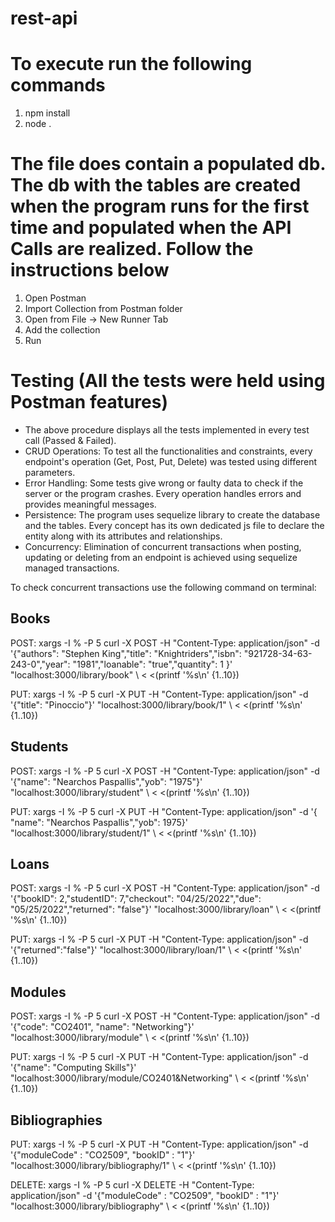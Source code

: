 # rest-api

# To execute run the following commands

1. npm install
2. node .

# The file does contain a populated db. The db with the tables are created when the program runs for the first time and populated when the API Calls are realized. Follow the instructions below

1. Open Postman
2. Import Collection from Postman folder
3. Open from File -> New Runner Tab
4. Add the collection
5. Run

# Testing (All the tests were held using Postman features)

- The above procedure displays all the tests implemented in every test call (Passed & Failed). 
- CRUD Operations: To test all the functionalities and constraints, every endpoint's operation (Get, Post, Put, Delete) was tested using different parameters.
- Error Handling: Some tests give wrong or faulty data to check if the server or the program crashes. Every operation handles errors and provides meaningful messages.
- Persistence: The program uses sequelize library to create the database and the tables. Every concept has its own dedicated js file to declare the entity along with its attributes and relationships.
- Concurrency: Elimination of concurrent transactions when posting, updating or deleting from an endpoint is achieved using sequelize managed transactions. 

To check concurrent transactions use the following command on terminal:

Books
-----
POST: 
xargs -I % -P 5 curl -X POST -H "Content-Type: application/json" -d '{"authors": "Stephen King","title": "Knightriders","isbn": "921728-34-63-243-0","year": "1981","loanable": "true","quantity": 1 }' "localhost:3000/library/book" \ < <(printf '%s\n' {1..10})

PUT:
xargs -I % -P 5 curl -X PUT -H "Content-Type: application/json" -d '{"title": "Pinoccio"}' "localhost:3000/library/book/1" \ < <(printf '%s\n' {1..10})

Students
--------
POST:
xargs -I % -P 5 curl -X POST -H "Content-Type: application/json" -d '{"name": "Nearchos Paspallis","yob": "1975"}' "localhost:3000/library/student" \ < <(printf '%s\n' {1..10})

PUT:
xargs -I % -P 5 curl -X PUT -H "Content-Type: application/json" -d '{    "name": "Nearchos Paspallis","yob": 1975}' "localhost:3000/library/student/1" \ < <(printf '%s\n' {1..10})


Loans
-----
POST:
xargs -I % -P 5 curl -X POST -H "Content-Type: application/json" -d '{"bookID": 2,"studentID": 7,"checkout": "04/25/2022","due": "05/25/2022","returned": "false"}' "localhost:3000/library/loan" \ < <(printf '%s\n' {1..10})

PUT: 
xargs -I % -P 5 curl -X PUT -H "Content-Type: application/json" -d '{"returned":"false"}' "localhost:3000/library/loan/1" \ < <(printf '%s\n' {1..10})

Modules
-------
POST:
xargs -I % -P 5 curl -X POST -H "Content-Type: application/json" -d '{"code": "CO2401", "name": "Networking"}' "localhost:3000/library/module" \ < <(printf '%s\n' {1..10})

PUT:
xargs -I % -P 5 curl -X PUT -H "Content-Type: application/json" -d '{"name": "Computing Skills"}' "localhost:3000/library/module/CO2401&Networking" \ < <(printf '%s\n' {1..10})

Bibliographies 
--------------
PUT: 
xargs -I % -P 5 curl -X PUT -H "Content-Type: application/json" -d '{"moduleCode" : "CO2509", "bookID" : "1"}' "localhost:3000/library/bibliography/1" \ < <(printf '%s\n' {1..10})

DELETE:
xargs -I % -P 5 curl -X DELETE -H "Content-Type: application/json" -d '{"moduleCode" : "CO2509", "bookID" : "1"}' "localhost:3000/library/bibliography" \ < <(printf '%s\n' {1..10})  



